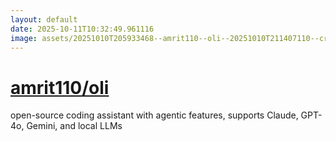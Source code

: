```yaml
---
layout: default
date: 2025-10-11T10:32:49.961116
image: assets/20251010T205933468--amrit110--oli--20251010T211407110--cropped.png
---
```


# [amrit110/oli](https://github.com/amrit110/oli)

open-source coding assistant with agentic features, supports Claude, GPT-4o, Gemini, and local LLMs
